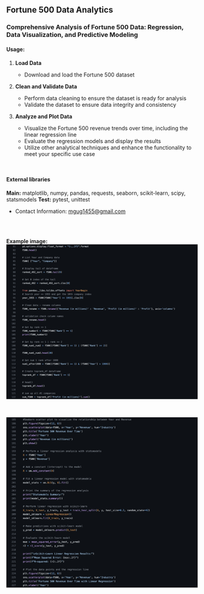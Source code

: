 ## Fortune 500 Data Analytics

### Comprehensive Analysis of Fortune 500 Data: Regression, Data Visualization, and Predictive Modeling

#### Usage:

1. **Load Data**
   - Download and load the Fortune 500 dataset
  
2. **Clean and Validate Data**
   - Perform data cleaning to ensure the dataset is ready for analysis
   - Validate the dataset to ensure data integrity and consistency
  
3. **Analyze and Plot Data**
   - Visualize the Fortune 500 revenue trends over time, including the linear regression line
   - Evaluate the regression models and display the results
   - Utilize other analytical techniques and enhance the functionality to meet your specific use case
  
<br>

#### External libraries #### 
**Main:** matplotlib, numpy, pandas, requests, seaborn, scikit-learn, scipy, statsmodels
**Test:** pytest, unittest

- Contact Information: [mgug1455@gmail.com](mailto:mgug1455@gmail.com)
<br>
<br>

**Example image:**
![Fortune500 Example Screen 1](/assets/Fortune500_screen1.png)

<br>

![Fortune500 Example Screen 1](/assets/Fortune500_screen2.png)
